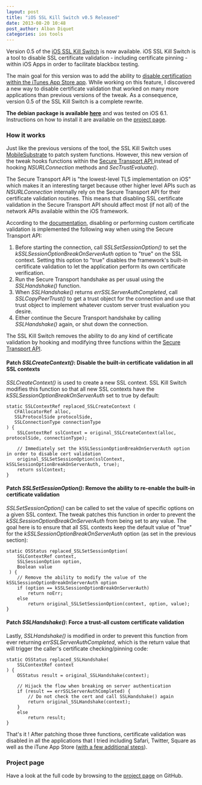 ```yaml
---
layout: post
title: "iOS SSL Kill Switch v0.5 Released"
date: 2013-08-20 10:48
post_author: Alban Diquet
categories: ios tools
---
```


Version 0.5 of the [iOS SSL Kill Switch][killswitch-blog] is now available.
iOS SSL Kill Switch is a tool to disable SSL certificate validation -
including certificate pinning - within iOS Apps in order to facilitate
blackbox testing. 

The main goal for this version was to add the ability to [disable
certification within the iTunes App Store app][appstore-gh]. While working on
this feature, I discovered a new way to disable certificate validation that
worked on many more applications than previous versions of the tweak.
As a consequence, version 0.5 of the SSL Kill Switch is a complete rewrite.

__The debian package is available [here][killswitch-deb]__ and was tested on iOS 6.1.
Instructions on how to install it are available on the [project page][killswitch-gh].


### How it works

Just like the previous versions of the tool, the SSL Kill Switch uses [MobileSubstrate][mobilesubstrate-wiki]
to patch system functions. However, this new version of the tweak hooks
functions within the [Secure Transport API ][securetransport-api] instead of
hooking _NSURLConnection_ methods and _SecTrustEvaluate()_.

The Secure Transport API is "the lowest-level TLS implementation on iOS"
which makes it an interesting target because other higher level APIs such as
_NSURLConnection_ internally rely on the Secure Transport API for their
certificate validation routines. This means that disabling SSL certificate
validation in the Secure Transport API should affect most (if not all) of the
network APIs available within the iOS framework.

According to the [documentation][securetransport-doc], disabling or performing 
custom certificate validation is implemented the following way when using the 
Secure Transport API:

1. Before starting the connection, call _SSLSetSessionOption()_ to set the _kSSLSessionOptionBreakOnServerAuth_ option to "true" on the SSL context. Setting this option to "true" disables the framework's built-in certificate validation to let the application perform its own certificate verification.
2. Run the Secure Transport handshake as per usual using the _SSLHandshake()_ function.
3. When _SSLHandshake()_ returns _errSSLServerAuthCompleted_, call _SSLCopyPeerTrust()_ to get a trust object for the connection and use that trust object to implement whatever custom server trust evaluation you desire.
4. Either continue the Secure Transport handshake by calling _SSLHandshake()_ again, or shut down the connection.

The SSL Kill Switch removes the ability to do any kind of certificate
validation by hooking and modifying three functions within the [Secure
Transport API][securetransport-api].

#### Patch _SSLCreateContext()_: Disable the built-in certificate validation in all SSL contexts
_SSLCreateContext()_ is used to create a new SSL context. SSL Kill Switch modifies this function 
so that all new SSL contexts have the _kSSLSessionOptionBreakOnServerAuth_ set to true 
by default:

```
static SSLContextRef replaced_SSLCreateContext (
   CFAllocatorRef alloc,
   SSLProtocolSide protocolSide,
   SSLConnectionType connectionType
) {
    SSLContextRef sslContext = original_SSLCreateContext(alloc, protocolSide, connectionType);
    
    // Immediately set the kSSLSessionOptionBreakOnServerAuth option in order to disable cert validation
    original_SSLSetSessionOption(sslContext, kSSLSessionOptionBreakOnServerAuth, true);
    return sslContext;
}
```


#### Patch _SSLSetSessionOption()_: Remove the ability to re-enable the built-in certificate validation
_SSLSetSessionOption()_ can be called to set the value of specific options on a given SSL context. The tweak
patches this function in order to prevent the _kSSLSessionOptionBreakOnServerAuth_ from being set to any value.
The goal here is to ensure that all SSL contexts keep the default value of "true" for the 
_kSSLSessionOptionBreakOnServerAuth_ option (as set in the previous section):

```
static OSStatus replaced_SSLSetSessionOption(
    SSLContextRef context, 
    SSLSessionOption option, 
    Boolean value
 ) {
    // Remove the ability to modify the value of the kSSLSessionOptionBreakOnServerAuth option
    if (option == kSSLSessionOptionBreakOnServerAuth)
        return noErr;
    else
        return original_SSLSetSessionOption(context, option, value);
}
```


#### Patch _SSLHandshake()_: Force a trust-all custom certificate validation
Lastly, _SSLHandshake()_ is modified in order to prevent this function from ever returning
_errSSLServerAuthCompleted_, which is the return value that will trigger the caller's certificate
checking/pinning code:

```
static OSStatus replaced_SSLHandshake(
    SSLContextRef context
) {
    OSStatus result = original_SSLHandshake(context);

    // Hijack the flow when breaking on server authentication
    if (result == errSSLServerAuthCompleted) {
        // Do not check the cert and call SSLHandshake() again
        return original_SSLHandshake(context);
    }
    else
        return result;
}

```

That's it ! After patching those three functions, certificate validation was disabled in all
the applications that I tried including Safari, Twitter, Square as well as the iTune App 
Store ([with a few additional steps][killswitch-appstore]).


### Project page

Have a look at the full code by browsing to the [project page][killswitch-gh] on GitHub.



[killswitch-blog]: http://nabla-c0d3.github.io/blog/2012/08/12/ios-ssl-kill-switch-released/
[securetransport-api]: https://developer.apple.com/library/ios/DOCUMENTATION/Security/Reference/secureTransportRef/Reference/reference.html
[securetransport-doc]: https://developer.apple.com/library/ios/technotes/tn2232/_index.html#//apple_ref/doc/uid/DTS40012884-CH1-SECSECURETRANSPORT
[killswitch-deb]: https://www.dropbox.com/s/p81z1l0ygnl35vw/com.isecpartners.nabla.sslkillswitch_v0.5-iOS_6.1.deb?dl=1
[killswitch-gh]: https://github.com/iSECPartners/ios-ssl-kill-switch
[mobilesubstrate-wiki]: http://iphonedevwiki.net/index.php/MobileSubstrate
[killswitch-appstore]: http://nabla-c0d3.github.io/blog/2013/08/20/intercepting-the-app-stores-traffic-on-ios/
[appstore-gh]: https://github.com/iSECPartners/ios-ssl-kill-switch/issues/6
